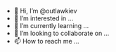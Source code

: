 - 👋 Hi, I’m @outlawkiev
- 👀 I’m interested in ...
- 🌱 I’m currently learning ...
- 💞️ I’m looking to collaborate on ...
- 📫 How to reach me ...

<!---
outlawkiev/outlawkiev is a ✨ special ✨ repository because its `README.md` (this file) appears on your GitHub profile.
You can click the Preview link to take a look at your changes.
--->
